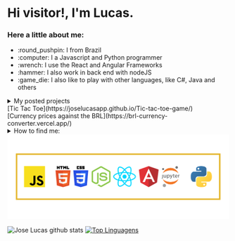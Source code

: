 <h1>Hi visitor!, I'm Lucas.</h1>

<h3>Here a little about me:</h3>
<ul>
  <li> :round_pushpin: I from Brazil</li>
  <li> :computer: I a Javascript and Python programmer</li>
  <li> :wrench: I use the React and Angular Frameworks</li>
  <li> :hammer: I also work in back end with nodeJS</li>
  <li> :game_die: I also like to play with other languages, like C#, Java and others</li>
</ul>

<details>
  <summary>My posted projects</summary>

   <a href='https://joselucasapp.github.io/Tic-tac-toe-game/' target='_blank'>[Tic Tac Toe]</a><br>
   <a href='https://brl-currency-converter.vercel.app/' target='_blank'>Currency prices against the BRL</a>
</details>
[Tic Tac Toe](https://joselucasapp.github.io/Tic-tac-toe-game/)<br>
[Currency prices against the BRL](https://brl-currency-converter.vercel.app/)

<details>
  <summary>How to find me: </summary>

  [Instagram](https://www.instagram.com/jlucasgf/?hl=pt-br) -
  [CodePen](https://codepen.io/joselucasapp) -
  [LinkedIn](https://www.linkedin.com/in/jos%C3%A9-lucas-freitas-8ba524150/) -
  [Repl.it](https://repl.it/@JoseLucasapp)
</details>

<img src='languages.png'/>

![Jose Lucas github stats](https://github-readme-stats.vercel.app/api?username=joselucasapp&show_icons=true&theme=radical&count_private=true)
[![Top Linguagens](https://github-readme-stats.vercel.app/api/top-langs/?username=joselucasapp&layout=compact&custom_title=JoseLucasapp+languages&langs_count=8)](https://github.com/anuraghazra/github-readme-stats)

<!--
**JoseLucasapp/JoseLucasapp** is a ✨ _special_ ✨ repository because its `README.md` (this file) appears on your GitHub profile.

Here are some ideas to get you started:

- 🔭 I’m currently working on ...
- 🌱 I’m currently learning ...
- 👯 I’m looking to collaborate on ...
- 🤔 I’m looking for help with ...
- 💬 Ask me about ...
- 📫 How to reach me: ...
- 😄 Pronouns: ...
- ⚡ Fun fact: ...
-->
